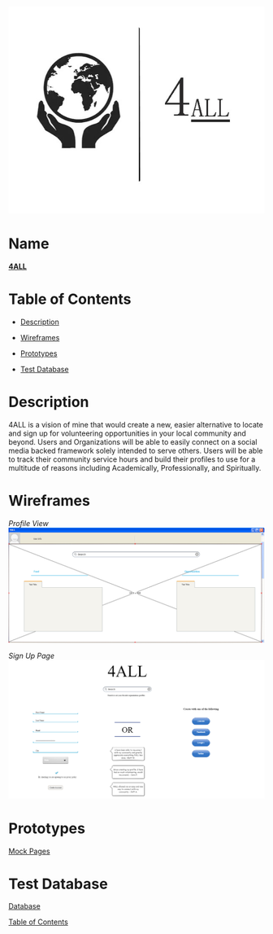 ![Alt text](https://github.com/wesleykarle/4ALL/blob/master/Logo%20(4ALL).jpg "Logo")
# Name
<b><u>4ALL</u></b>

# Table of Contents  
- [Description](#description)  

- [Wireframes](#wireframes)

- [Prototypes](#prototypes) 

- [Test Database](#database)

<a name="desciption"/>
<a name="wireframes"/>
<a name="prototypes"/>
<a name="database"/>


# Description
4ALL is a vision of mine that would create a new, easier alternative to locate and sign up for volunteering opportunities in your local community and beyond. Users and Organizations will be able to easily connect on a social media backed framework solely intended to serve others. Users will be able to track their community service hours and build their profiles to use for a multitude of reasons including Academically, Professionally, and Spiritually. 

# Wireframes
*Profile View*
![Alt text](https://github.com/wesleykarle/4ALL/blob/master/Logon%20Page.PNG)

*Sign Up Page*
![Alt text](https://github.com/wesleykarle/4ALL/blob/master/Sign%20Up%20Page.PNG)

# Prototypes
[Mock Pages](https://github.com/wesleykarle/4ALL/tree/master/Mock%20Pages)

# Test Database 
[Database](https://github.com/wesleykarle/4ALL/blob/master/Project%20Code/Database)



[Table of Contents](#tableofcontents)
<a name="tableofcontents"/>
